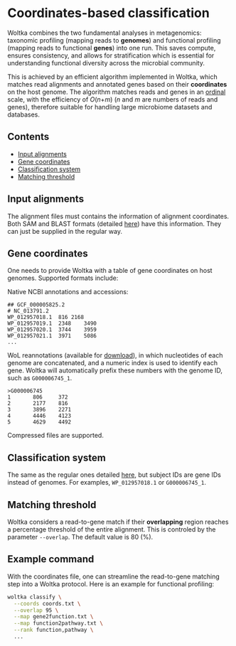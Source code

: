 # Coordinates-based classification

Woltka combines the two fundamental analyses in metagenomics: taxonomic profiling (mapping reads to **genomes**) and functional profiling (mapping reads to functional **genes**) into one run. This saves compute, ensures consistency, and allows for stratification which is essential for understanding functional diversity across the microbial community.

This is achieved by an efficient algorithm implemented in Woltka, which matches read alignments and annotated genes based on their **coordinates** on the host genome. The algorithm matches reads and genes in an [ordinal](https://en.wikipedia.org/wiki/Ordinal_number) scale, with the efficiency of _O_(_n_+_m_) (_n_ and _m_ are numbers of reads and genes), therefore suitable for handling large microbiome datasets and databases.

## Contents

- [Input alignments](#input-alignments)
- [Gene coordinates](#gene-coordinates)
- [Classification system](#classification-system)
- [Matching threshold](#natching-threshold)


## Input alignments

The alignment files must contains the information of alignment coordinates. Both SAM and BLAST formats (detailed [here](input.md)) have this information. They can just be supplied in the regular way.


## Gene coordinates

One needs to provide Woltka with a table of gene coordinates on host genomes. Supported formats include:

Native NCBI annotations and accessions:

```
## GCF_000005825.2
# NC_013791.2
WP_012957018.1  816 2168
WP_012957019.1  2348    3490
WP_012957020.1  3744    3959
WP_012957021.1  3971    5086
...
```

WoL reannotations (available for [download](https://biocore.github.io/wol/)), in which nucleotides of each genome are concatenated, and a numeric index is used to identify each gene. Woltka will automatically prefix these numbers with the genome ID, such as `G000006745_1`.

```
>G000006745
1       806     372
2       2177    816
3       3896    2271
4       4446    4123
5       4629    4492
```

Compressed files are supported.


## Classification system

The same as the regular ones detailed [here](hierarchy.md), but subject IDs are gene IDs instead of genomes. For examples, `WP_012957018.1` or `G000006745_1`.


## Matching threshold

Woltka considers a read-to-gene match if their **overlapping** region reaches a percentage threshold of the entire alignment. This is controled by the parameter `--overlap`. The default value is 80 (%).


## Example command

With the coordinates file, one can streamline the read-to-gene matching step into a Woltka protocol. Here is an example for functional profiling:

```bash
woltka classify \
  --coords coords.txt \
  --overlap 95 \
  --map gene2function.txt \
  --map function2pathway.txt \
  --rank function,pathway \
  ...
```

